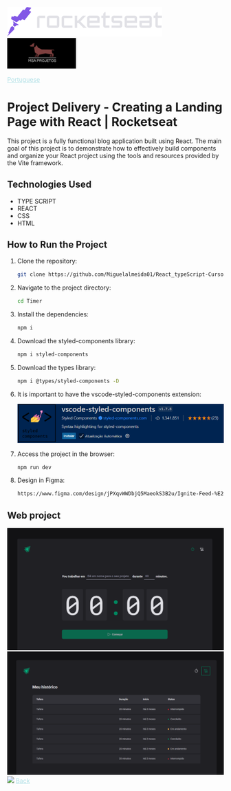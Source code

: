 <img src="img/rocketseat.svg" />

<img src="img/logohulk.png" style="width:9.975rem;text-align: right;"/>

<a href="Readme-pt.md" style="color:#B0E0E6;">Portuguese</a>

# Project Delivery - Creating a Landing Page with React | Rocketseat 

This project is a fully functional blog application built using React. The main goal of this project is to demonstrate how to effectively build components and organize your React project using the tools and resources provided by the Vite framework.

## Technologies Used 

- TYPE SCRIPT
- REACT 
- CSS 
- HTML 

## How to Run the Project 

1. Clone the repository: 

   ```bash 
   git clone https://github.com/Miguelalmeida01/React_typeScript-CursoRocketseat.git 
   ``` 
2. Navigate to the project directory: 

   ```bash 
   cd Timer
   ``` 

3. Install the dependencies: 

   ```bash 
   npm i 
   ``` 

4. Download the styled-components library: 

   ```bash 
   npm i styled-components 
   ``` 

5. Download the types library: 

   ```bash 
   npm i @types/styled-components -D 
   ``` 

6. It is important to have the vscode-styled-components extension:

   <img src="./img/CapturaEst.png" style="width: 39rem;"/>


7. Access the project in the browser: 

   ```bash
   npm run dev 
   ``` 
   
8. Design in Figma:

   ```bash
   https://www.figma.com/design/jPXqvWWDbjQ5MaeokS3B2u/Ignite-Feed-%E2%80%A2-Projeto-React?node-id=1-35&t=OhaOaX4xUadrfAAr-0
   ``` 

 ## Web project 
 
 <img src="img/Captura1.png" /> 

 <img src="img/Captura2.png" /> 
 
 <img src="img/Captura3.png" /> 
 
 
<a href="https://github.com/Miguelalmeida01/typeScript-cursoIgnite?tab=readme-ov-file#entrega-de-projeto---criando-um-blog-com-angular--dio" style="color:#B0E0E6;" >
Back</a> 